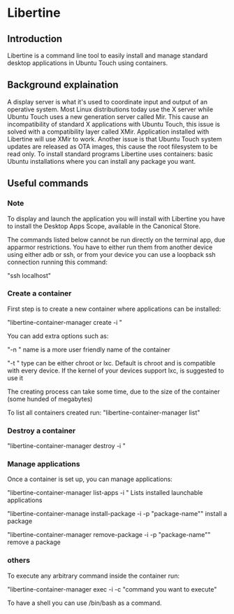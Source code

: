 # Libertine

## Introduction

Libertine is a command line tool to easily install and manage standard desktop applications in Ubuntu Touch using containers.

## Background explaination

A display server is what it's used to coordinate input and output of an operative system. Most Linux distributions today use the X server while Ubuntu Touch uses a new generation server called Mir. This cause an incompatibility of standard X applications with Ubuntu Touch, this issue is solved with a compatibility layer called XMir. Application installed with Libertine will use XMir to work. Another issue is that Ubuntu Touch system updates are released as OTA images, this cause the root filesystem to be read only. To install standard programs Libertine uses containers: basic Ubuntu installations where you can install any package you want.

## Useful commands

### Note

To display and launch the application you will install with Libertine you have to install the Desktop Apps Scope, available in the Canonical Store.

The commands listed below cannot be run directly on the terminal app, due apparmor restrictions. You have to either run them from another device using either adb or ssh, or from your device you can use a loopback ssh connection running this command:

"ssh localhost"

### Create a container

First step is to create a new container where applications can be installed:

"libertine-container-manager create -i <container-identifier>"

You can add extra options such as:

"-n <name>" name is a more user friendly name of the container

"-t <type>" type can be either chroot or lxc. Default is chroot and is compatible with every device. If the kernel of your devices support lxc, is suggested to use it

The creating process can take some time, due to the size of the container (some hunded of megabytes)

To list all containers created run:
"libertine-container-manager list"

### Destroy a container
"libertine-container-manager destroy -i <container-identifier>"

### Manage applications

Once a container is set up, you can manage applications:

"libertine-container-manager list-apps -i <container-id>" Lists installed launchable applications

"libertine-container-manage install-package -i <container-id> -p "package-name"" install a package

"libertine-container-manager remove-package -i <container-id> -p "package-name"" remove a package

### others

To execute any arbitrary command inside the container run:

"libertine-container-manager exec -i <container-id> -c "command you want to execute"

To have a shell you can use /bin/bash as a command.